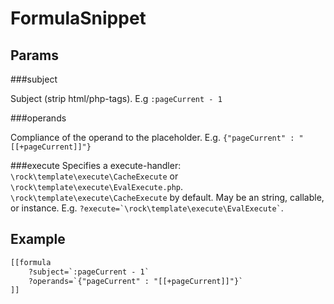 FormulaSnippet
====================

Params
--------------------

###subject

Subject (strip html/php-tags). E.g `:pageCurrent - 1`

###operands

Compliance of the operand to the placeholder. E.g. `{"pageCurrent" : "[[+pageCurrent]]"}`

###execute
Specifies a execute-handler: `\rock\template\execute\CacheExecute` or `\rock\template\execute\EvalExecute.php`. `\rock\template\execute\CacheExecute` by default.
May be an string, callable, or instance. E.g. ``` ?execute=`\rock\template\execute\EvalExecute` ```.

Example
--------------------

```html
[[formula
    ?subject=`:pageCurrent - 1`
    ?operands=`{"pageCurrent" : "[[+pageCurrent]]"}`
]]
```